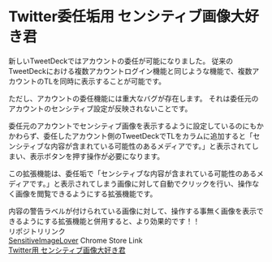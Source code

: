 # Twitter委任垢用 センシティブ画像大好き君

新しいTweetDeckではアカウントの委任が可能になりました。
従来のTweetDeckにおける複数アカウントログイン機能と同じような機能で、複数アカウントのTLを同時に表示することが可能です。

ただし、アカウントの委任機能には重大なバグが存在します。
それは委任元のアカウントのセンシティブ設定が反映されないことです。

委任元のアカウントでセンシティブ画像を表示するように設定しているのにもかかわらず、委任したアカウント側のTweetDeckでTLをカラムに追加すると「センシティブな内容が含まれている可能性のあるメディアです。」と表示されてしまい、表示ボタンを押す操作が必要になります。

この拡張機能は、委任垢で「センシティブな内容が含まれている可能性のあるメディアです。」と表示されてしまう画像に対して自動でクリックを行い、操作なく画像を閲覧できるようにする拡張機能です。

内容の警告ラベルが付けられている画像に対して、操作する事無く画像を表示できるようにする拡張機能と併用すると、より効果的です！！  
リポジトリリンク  
[SensitiveImageLover](https://github.com/noriokun4649/SensitiveImageLover)
Chrome Store Link  
[Twitter用 センシティブ画像大好き君](https://chrome.google.com/webstore/detail/twitter%E7%94%A8-%E3%82%BB%E3%83%B3%E3%82%B7%E3%83%86%E3%82%A3%E3%83%96%E7%94%BB%E5%83%8F%E5%A4%A7%E5%A5%BD%E3%81%8D%E5%90%9B/gmmdlghnjobnnkochmhgbmdaoncibakj)
